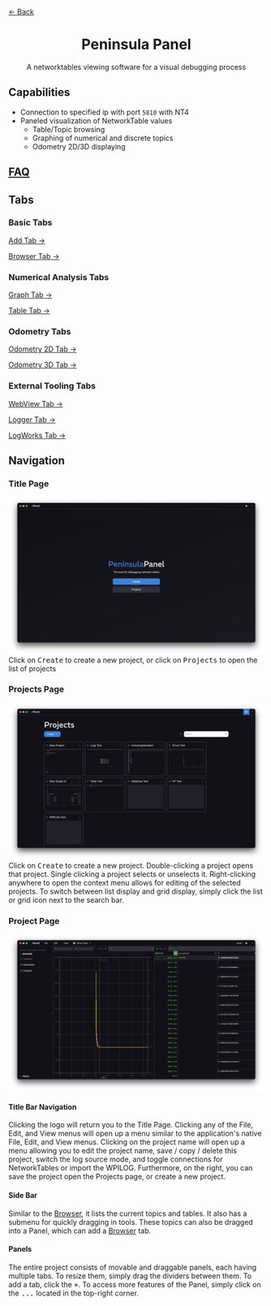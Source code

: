 <div class="docs-nav"><p><a href="../../README.md">← Back</a></p></div>

<div>
    <h1 id="peninsula-panel" align="center">Peninsula Panel</h1>
    <p align="center">A networktables viewing software for a visual debugging process</p>
</div>

## Capabilities
- Connection to specified ip with port `5810` with NT4
- Paneled visualization of NetworkTable values
    - Table/Topic browsing
    - Graphing of numerical and discrete topics
    - Odometry 2D/3D displaying

<div class="docs-nav"><h2><a href="./FAQ.md">FAQ</a></h2></p></div>

## Tabs

### Basic Tabs
<div class="docs-nav"><p><a href="./tabs/ADD.md">Add Tab →</a></p></div>
<div class="docs-nav"><p><a href="./tabs/BROWSER.md">Browser Tab →</a></p></div>

### Numerical Analysis Tabs
<div class="docs-nav"><p><a href="./tabs/GRAPH.md">Graph Tab →</a></p></div>
<div class="docs-nav"><p><a href="./tabs/TABLE.md">Table Tab →</a></p></div>

### Odometry Tabs
<div class="docs-nav"><p><a href="./tabs/ODOMETRY2D.md">Odometry 2D Tab →</a></p></div>
<div class="docs-nav"><p><a href="./tabs/ODOMETRY3D.md">Odometry 3D Tab →</a></p></div>

### External Tooling Tabs
<div class="docs-nav"><p><a href="./tabs/WEBVIEW.md">WebView Tab →</a></p></div>
<div class="docs-nav"><p><a href="./tabs/LOGGER.md">Logger Tab →</a></p></div>
<div class="docs-nav"><p><a href="./tabs/LOGWORKS.md">LogWorks Tab →</a></p></div>

## Navigation

### Title Page
<img src="./title.png">
Click on <kbd>Create</kbd> to create a new project, or click on <kbd>Projects</kbd> to open the list of projects

### Projects Page
<img src="./projects.png">
Click on <kbd>Create</kbd> to create a new project. Double-clicking a project opens that project. Single clicking a project selects or unselects it. Right-clicking anywhere to open the context menu allows for editing of the selected projects. To switch between list display and grid display, simply click the list or grid icon next to the search bar.

### Project Page
<img src="./project.png">

#### Title Bar Navigation
Clicking the logo will return you to the Title Page. Clicking any of the File, Edit, and View menus will open up a menu similar to the application's native File, Edit, and View menus. Clicking on the project name will open up a menu allowing you to edit the project name, save / copy / delete this project, switch the log source mode, and toggle connections for NetworkTables or import the WPILOG. Furthermore, on the right, you can save the project open the Projects page, or create a new project.

#### Side Bar
Similar to the [Browser](./tabs/BROWSER.md), it lists the current topics and tables. It also has a submenu for quickly dragging in tools. These topics can also be dragged into a Panel, which can add a [Browser](./tabs/BROWSER.md) tab.

#### Panels
The entire project consists of movable and draggable panels, each having multiple tabs. To resize them, simply drag the dividers between them. To add a tab, click the <kbd>+</kbd>. To access more features of the Panel, simply click on the <kbd>...</kbd> located in the top-right corner.

